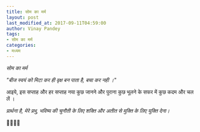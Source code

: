 ```yaml
---
title: सोम का मर्म
layout: post
last_modified_at: 2017-09-11T04:59:00
author: Vinay Pandey
tags:
- सोम का मर्म
categories:
- मध्यम
---
```

*सोम का मर्म*

_"बीज स्वयं को मिटा कर ही वृक्ष बन पाता है, बचा कर नही ।"_

आइये, इस सप्ताह और हर सप्ताह नया कुछ जानने और पुराना कुछ भूलने के सफर में कुछ कदम और चल लें । 

*प्रार्थना है,*
*मेरे प्रभु,*
*भविष्य की चुनौती के लिए शक्ति*
*और*
*अतीत से मुक्ति के लिए युक्ति देना।*

🙏🌷🌷🙏


